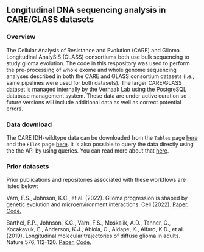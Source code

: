 ## Longitudinal DNA sequencing analysis in CARE/GLASS datasets

### Overview
The Cellular Analysis of Resistance and Evolution (CARE) and Glioma Longitudinal AnalySiS (GLASS) consortiums both use bulk sequencing to study glioma evolution. The code in this respository was used to perform the pre-processing of whole exome and whole genome sequencing analyses described in both the CARE and GLASS consortium datasets (i.e., same pipelines were used for both datasets). The larger CARE/GLASS dataset is managed internally by the Verhaak Lab using the PostgreSQL database management system. These data are under active curation so future versions will include additional data as well as correct potential errors.

### Data download
The CARE IDH-wildtype data can be downloaded from the `Tables` page [here](https://www.synapse.org/Synapse:syn61979590/tables/) and the `Files` page [here](https://www.synapse.org/Synapse:syn61979590/files/). It is also possible to query the data directly using the the API by using queries. You can read more about that [here](https://docs.synapse.org/articles/tables.html).

### Prior datasets

Prior publications and repositories associated with these workflows are listed below:

Varn, F.S., Johnson, K.C., et al. (2022). Glioma progression is shaped by genetic evolution and microenvironment interactions. Cell (2022). [Paper.](https://pubmed.ncbi.nlm.nih.gov/35649412/) [Code.](https://github.com/fsvarn/GLASSx)

Barthel, F.P., Johnson, K.C., Varn, F.S., Moskalik, A.D., Tanner, G., Kocakavuk, E., Anderson, K.J., Abiola, O., Aldape, K., Alfaro, K.D., et al. (2019). Longitudinal molecular trajectories of diffuse glioma in adults. Nature 576, 112-120. [Paper.](https://www.nature.com/articles/s41586-019-1775-1) [Code.](https://github.com/TheJacksonLaboratory/GLASS)
